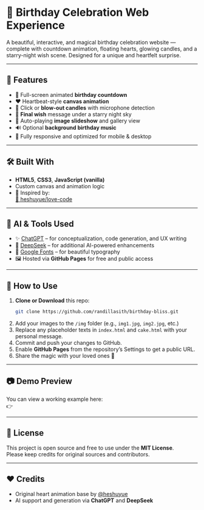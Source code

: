 # 🎂 Birthday Celebration Web Experience

A beautiful, interactive, and magical birthday celebration website — complete with countdown animation, floating hearts, glowing candles, and a starry-night wish scene. Designed for a unique and heartfelt surprise.

---

## 🌟 Features

- 🎉 Full-screen animated **birthday countdown**
- ❤️ Heartbeat-style **canvas animation**
- 🎂 Click or **blow-out candles** with microphone detection
- 🌌 **Final wish** message under a starry night sky
- 📸 Auto-playing **image slideshow** and gallery view
- 🔊 Optional **background birthday music**
- 📱 Fully responsive and optimized for mobile & desktop

---

## 🛠️ Built With

- **HTML5**, **CSS3**, **JavaScript (vanilla)**
- Custom canvas and animation logic
- 🎨 Inspired by:  
  [💖 heshuyue/love-code](https://github.com/heshuyue/love-code)

---

## 🤖 AI & Tools Used

- ✨ [ChatGPT](https://chat.openai.com) – for conceptualization, code generation, and UX writing  
- 🧠 [DeepSeek](https://github.com/deepseek-ai) – for additional AI-powered enhancements  
- 🎨 [Google Fonts](https://fonts.google.com) – for beautiful typography  
- 🖼️ Hosted via **GitHub Pages** for free and public access  

---

## 🚀 How to Use

1. **Clone or Download** this repo:
   ```bash
   git clone https://github.com/randillasith/birthday-bliss.git
   ```
2. Add your images to the `/img` folder (e.g., `img1.jpg`, `img2.jpg`, etc.)
3. Replace any placeholder texts in `index.html` and `cake.html` with your personal message.
4. Commit and push your changes to GitHub.
5. Enable **GitHub Pages** from the repository’s Settings to get a public URL.
6. Share the magic with your loved ones 💖

---

## 📷 Demo Preview

You can view a working example here:  
👉 

---

## 📄 License

This project is open source and free to use under the **MIT License**.  
Please keep credits for original sources and contributors.

---

## ❤️ Credits

- Original heart animation base by [@heshuyue](https://github.com/heshuyue/love-code)
- AI support and generation via **ChatGPT** and **DeepSeek**
